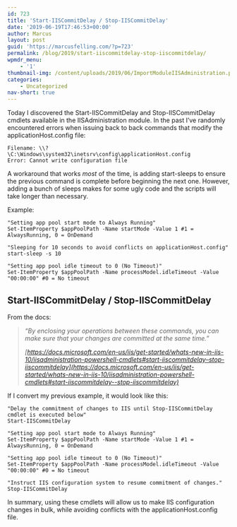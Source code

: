 ```yaml
---
id: 723
title: 'Start-IISCommitDelay / Stop-IISCommitDelay'
date: '2019-06-19T17:46:53+00:00'
author: Marcus
layout: post
guid: 'https://marcusfelling.com/?p=723'
permalink: /blog/2019/start-iiscommitdelay-stop-iiscommitdelay/
wpmdr_menu:
    - '1'
thumbnail-img: /content/uploads/2019/06/ImportModuleIISAdministration.png
categories:
    - Uncategorized
nav-short: true
---
```



Today I discovered the Start-IISCommitDelay and Stop-IISCommitDelay cmdlets available in the IISAdministration module. In the past I’ve randomly encountered errors when issuing back to back commands that modify the applicationHost.config file:

```
Filename: \\?\C:\Windows\system32\inetsrv\config\applicationHost.config
Error: Cannot write configuration file
```

A workaround that works *most* of the time, is adding start-sleeps to ensure the previous command is complete before beginning the next one. However, adding a bunch of sleeps makes for some ugly code and the scripts will take longer than necessary.

Example:

```
"Setting app pool start mode to Always Running"
Set-ItemProperty $appPoolPath -Name startMode -Value 1 #1 = AlwaysRunning, 0 = OnDemand  

"Sleeping for 10 seconds to avoid conflicts on applicationHost.config"
start-sleep -s 10 
     
"Setting app pool idle timeout to 0 (No Timeout)"
Set-ItemProperty $appPoolPath -Name processModel.idleTimeout -Value "00:00:00" #0 = No timeout
```

##  Start-IISCommitDelay / Stop-IISCommitDelay 

From the docs:

> *“By enclosing your operations between these commands, you can make sure that your changes are committed at the same time.”*
> 
> <cite> [https://docs.microsoft.com/en-us/iis/get-started/whats-new-in-iis-10/iisadministration-powershell-cmdlets#start-iiscommitdelay–stop-iiscommitdelay](https://docs.microsoft.com/en-us/iis/get-started/whats-new-in-iis-10/iisadministration-powershell-cmdlets#start-iiscommitdelay--stop-iiscommitdelay) </cite>

If I convert my previous example, it would look like this:

```
"Delay the commitment of changes to IIS until Stop-IISCommitDelay cmdlet is executed below"
Start-IISCommitDelay

"Setting app pool start mode to Always Running"
Set-ItemProperty $appPoolPath -Name startMode -Value 1 #1 = AlwaysRunning, 0 = OnDemand   
     
"Setting app pool idle timeout to 0 (No Timeout)"
Set-ItemProperty $appPoolPath -Name processModel.idleTimeout -Value "00:00:00" #0 = No timeout

"Instruct IIS configuration system to resume commitment of changes."
Stop-IISCommitDelay
```

In summary, using these cmdlets will allow us to make IIS configuration changes in bulk, while avoiding conflicts with the applicationHost.config file.